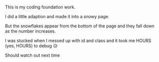 This is my coding foundation work.

I did a little adaption and made it into a snowy page.

But the snowflakes appear from the bottom of the page and they fall down as the number increases.

I was stucked when I messed up with id and class and it took me HOURS (yes, HOURS) to debug :disappointed_relieved:

Should watch out next time
